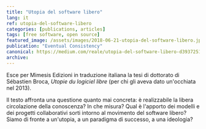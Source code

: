 ```yaml
---
title: "Utopia del software libero"
lang: it
ref: utopia-del-software-libero
categories: [publications, articles]
tags: [free software, open source]
featured_image: /assets/images/2018-06-21-utopia-del-software-libero.jpg
publication: "Eventual Consistency"
canonical: https://medium.com/reale/utopia-del-software-libero-d3937251548d
archive:
---
```


Esce per Mimesis Edizioni in traduzione italiana la tesi di dottorato di Sébastien Broca, *Utopie du logiciel libre* (per chi gli aveva dato un'occhiata nel 2013).

Il testo affronta una questione quanto mai concreta: è realizzabile la libera circolazione della conoscenza? In che misura? Qual è l'apporto dei modelli e dei progetti collaborativi sorti intorno al movimento del software libero? Siamo di fronte a un'utopia, a un paradigma di successo, a una ideologia?
